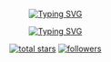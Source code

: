 <p align="center">
  <a href="https://git.io/typing-svg"><img src="https://readme-typing-svg.demolab.com?font=Fira+Code&weight=700&duration=1500&pause=1000&color=F9C27B&center=true&vCenter=true&repeat=false&width=435&lines=Francisco+Ram%C3%ADrez" alt="Typing SVG" /></a>
</p>

<p align="center">
  <a href="https://git.io/typing-svg"><img src="https://readme-typing-svg.demolab.com?font=Fira+Code&duration=2500&pause=1000&color=F9C27B&center=true&vCenter=true&width=435&lines=Software+Engineer;Full-Stack+Developer;5%2B+years+of+coding+experience;Improving+and+learning;One+can+change+everything" alt="Typing SVG" /></a>
</p>

<p align="center">
  <a href="https://github.com/BL4NKF1LE?tab=repositories&sort=stargazers">
    <img alt="total stars" title="Total stars on GitHub" src="https://custom-icon-badges.demolab.com/github/stars/BL4NKF1LE?color=55960c&style=for-the-badge&labelColor=488207&logo=star"/></a>
  <a href="https://github.com/BL4NKF1LE?tab=followers">
    <img alt="followers" title="Follow me on Github" src="https://custom-icon-badges.demolab.com/github/followers/BL4NKF1LE?color=236ad3&labelColor=1155ba&style=for-the-badge&logo=person-add&label=Follow&logoColor=white"/></a>
</p>

<!---
<details open> 
  <summary><h2>🧰 Toolkit</h2></summary>
  <img src="https://cdn.jsdelivr.net/gh/devicons/devicon/icons/python/python-original.svg" align="left" alt="Python" width="50px" style="padding-right:10px;" />
  <img src="https://cdn.jsdelivr.net/gh/devicons/devicon/icons/javascript/javascript-original.svg" align="left" alt="JavaScript" width="50px" style="padding-right:10px;" />
  <img src="https://cdn.jsdelivr.net/gh/devicons/devicon/icons/typescript/typescript-original.svg" align="left" alt="TypeScript" width="50px" style="padding-right:10px;" />
  <img src="https://cdn.jsdelivr.net/gh/devicons/devicon/icons/html5/html5-original.svg" align="left" alt="HTML" width="50px" style="padding-right:10px;" />
  <img src="https://cdn.jsdelivr.net/gh/devicons/devicon/icons/css3/css3-original.svg" align="left" alt="CSS" width="50px" style="padding-right:10px;" />
  <img src="https://cdn.jsdelivr.net/gh/devicons/devicon/icons/react/react-original.svg" align="left" alt="React" width="50px" style="padding-right:10px;" />
  <img src="https://cdn.jsdelivr.net/gh/devicons/devicon/icons/nodejs/nodejs-original.svg" align="left" alt="Node.js" width="50px" style="padding-right:10px;" />
  <img src="https://cdn.jsdelivr.net/gh/devicons/devicon/icons/git/git-original.svg" align="left" alt="Git" width="50px" style="padding-right:10px;" />
</details>
--->
